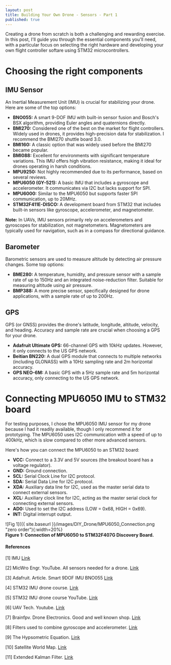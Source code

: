 ```yaml
---
layout: post
title: Building Your Own Drone - Sensors - Part 1
published: true
---
```


Creating a drone from scratch is both a challenging and rewarding exercise. 
In this post, I'll guide you through the essential components you'll need, with a particular focus on selecting the right hardware and developing
your own flight controller softare using STM32 microcontrollers.

# Choosing the right components

## IMU Sensor

An Inertial Measurement Unit (IMU) is crucial for stabilizing your drone. 
Here are some of the top options:
* **BNO055:** A smart 9-DOF IMU with built-in sensor fusion and Bosch's BSX algorithm, providing Euler angles and quaternions directly.
* **BMI270:** Considered one of the best on the market for flight controllers. Widely used in drones, it provides high-precision data for stabilization.
I recommend the BMI270 shuttle board 3.0.
* **BMI160:** A classic option that was widely used before the BMI270 became popular.
* **BMI088:** Excellent for environments with significant temperature variations. This IMU offers high vibration resistance,
making it ideal for drones operating in harsh conditions.
* **MPU9250:** Not highly recommended due to its performance, based on several reviews.
* **MPU6050 (GY-521):** A basic IMU that includes a gyroscope and accelerometer.
It communicates via I2C but lacks support for SPI.
* **MPU6000:** Similar to the MPU6050 but supports faster SPI communication, up to 20MHz.
* **STM32F411E-DISCO:** A development board from STM32 that includes built-in sensors like gyroscope, accelerometer, and magnetometer.

**Note:** In UAVs, IMU sensors primarily rely on accelerometers and gyroscopes for stabilization, not magnetometers. Magnetometers are typically used for navigation, such as in a compass for directional guidance.

## Barometer

Barometric sensors are used to measure altitude by detecting air pressure changes. Some top options:
* **BME280:** A temperature, humidity, and pressure sensor with a sample rate of up to 150Hz and an integrated noise-reduction filter.
Suitable for measuring altitude using air pressure.
* **BMP388:** A more precise sensor, specifically designed for drone applications, with a sample rate of up to 200Hz.

## GPS

GPS (or GNSS) provides the drone's latitude, longitude, altitude, velocity, and heading.
Accuracy and sample rate are crucial when choosing a GPS for your drone.

* **Adafruit Ultimate GPS:** 66-channel GPS with 10kHz updates. However, it only connects to the US GPS network.
* **Beitian BN220:** A dual GPS module that connects to multiple networks (including GLONASS) with a 10Hz sampling rate
and 2m horizontal accuracy.
* **GPS NEO-6M:** A basic GPS with a 5Hz sample rate and 5m horizontal accuracy, only connecting to the US GPS network.

# Connecting MPU6050 IMU to STM32 board

For testing purposes, I chose the MPU6050 IMU sensor for my drone because I had it readily available,
though I only recommend it for prototyping. The MPU6050 uses I2C communication with a speed of up to 400kHz, which is slow compared to other more advanced sensors.

Here's how you can connect the MPU6050 to an STM32 board:
* **VCC:** Connect to a 3.3V and 5V sources (the breakout board has a voltage regulator).
* **GND:** Ground connection.
* **SCL:** Serial Clock Line for I2C protocol.
* **SDA:** Serial Data Line for I2C protocol.
* **XDA:** Auxiliary data line for I2C, used as the master serial data to connect external sensors.
* **XCL:** Auxiliary clock line for I2C, acting as the master serial clock for connecting external sensors.
* **AD0:** Used to set the I2C address (LOW = 0x68, HIGH = 0x69).
* **INT:** Digital interrupt output.

![Fig 1]({{ site.baseurl }}/images/DIY_Drone/MPU6050_Connection.png "zero order"){:width=20%}  
**Figure 1: Connection of MPU6050 to STM32F407G Discovery Board.**

<!-- **Note:** This post is still in progress, but I hope this provides you with valuable information to get started on your drone-building journey.-->

#### References

[1] IMU [Link](https://surveygyaan.medium.com/sensors-used-in-drones-e6f29be61fb4#:~:text=Gyroscopes%20are%20versatile%20tool%20for,accelerometers%2C%20which%20measure%20linear%20acceleration.)

[2] MicWro Engr. YouTube. All sensors needed for a drone. [Link](https://www.youtube.com/watch?v=filjKFjQw4U)

[3] Adafruit. Article. Smart 9DOF IMU BNO055 [Link](https://www.adafruit.com/product/2472)

[4] STM32 IMU drone course. [Link](https://www.steppeschool.com/courses/stm32-hal-orientation-estimation)

[5] STM32 IMU drone course YouTube. [Link](https://www.youtube.com/watch?v=UEnWlSgGPiE)

[6] UAV Tech. Youtube. [Link](https://www.youtube.com/watch?v=vRsp-3m4WtE)

[7] Brainfpv. Drone Electronics. Good and well known shop. [Link](https://www.brainfpv.com/)

[8] Filters used to combine gyroscope and accelerometer. [Link](https://www.reddit.com/r/Quadcopter/comments/328a90/how_is_an_accelerometer_useful/)

[9] The Hypsometric Equation. [Link](https://en.wikipedia.org/wiki/Hypsometric_equation)

[10] Satellite World Map. [Link](https://in-the-sky.org/satmap_worldmap.php?year=2024&month=2&day=27)

[11] Extended Kalman Filter. [Link](https://mwrona.com/posts/attitude-ekf/)
